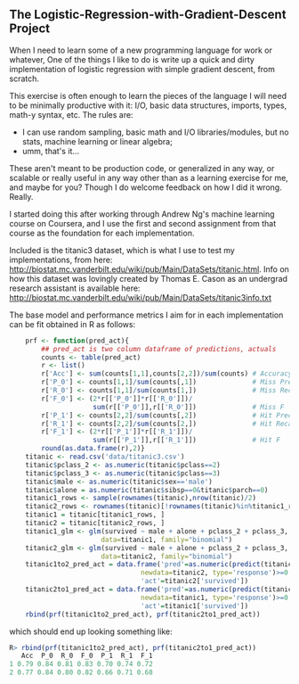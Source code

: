 ## The Logistic-Regression-with-Gradient-Descent Project

When I need to learn some of a new programming language for work or whatever, 
One of the things I like to do is write up a quick and dirty implementation of 
logistic regression with simple gradient descent, from scratch.

This exercise is often enough to learn the pieces of the language I will 
need to be minimally productive with it: 
I/O, basic data structures, imports, types, math-y syntax, etc.
The rules are:

- I can use random sampling, basic math and I/O libraries/modules, 
  but no stats, machine learning or linear algebra;
- umm, that's it...

These aren't meant to be production code, or generalized in any way, or 
scalable or really useful in any way other than as a learning exercise for me, 
and maybe for you?
Though I do welcome feedback on how I did it wrong. Really.

I started doing this after working through Andrew Ng's machine learning 
course on Coursera, and I use the first and second assignment from that 
course as the foundation for each implementation.

Included is the titanic3 dataset, which is what I use to test my 
implementations, from here: 
http://biostat.mc.vanderbilt.edu/wiki/pub/Main/DataSets/titanic.html.
Info on how this dataset was lovingly created by Thomas E. Cason 
as an undergrad research assistant is available here:
http://biostat.mc.vanderbilt.edu/wiki/pub/Main/DataSets/titanic3info.txt

The base model and performance metrics I aim for in each implementation 
can be fit obtained in R as follows:

```R
    prf <- function(pred_act){
        ## pred_act is two column dataframe of predictions, actuals
        counts <- table(pred_act)
        r <- list()
        r['Acc'] <- sum(counts[1,1],counts[2,2])/sum(counts) # Accuracy
        r['P_0'] <- counts[1,1]/sum(counts[,1])              # Miss Precision
        r['R_0'] <- counts[1,1]/sum(counts[1,])              # Miss Recall
        r['F_0'] <- (2*r[['P_0']]*r[['R_0']])/
                     sum(r[['P_0']],r[['R_0']])              # Miss F
        r['P_1'] <- counts[2,2]/sum(counts[,2])              # Hit Precision
        r['R_1'] <- counts[2,2]/sum(counts[2,])              # Hit Recall
        r['F_1'] <- (2*r[['P_1']]*r[['R_1']])/
                     sum(r[['P_1']],r[['R_1']])              # Hit F
        round(as.data.frame(r),2)}
    titanic <- read.csv('data/titanic3.csv')
    titanic$pclass_2 <- as.numeric(titanic$pclass==2)
    titanic$pclass_3 <- as.numeric(titanic$pclass==3)
    titanic$male <- as.numeric(titanic$sex=='male')
    titanic$alone = as.numeric(titanic$sibsp==0&titanic$parch==0)
    titanic1_rows <- sample(rownames(titanic),nrow(titanic)/2)
    titanic2_rows <- rownames(titanic)[!rownames(titanic)%in%titanic1_rows]
    titanic1 = titanic[titanic1_rows, ]
    titanic2 = titanic[titanic2_rows, ]
    titanic1_glm <- glm(survived ~ male + alone + pclass_2 + pclass_3,
                       data=titanic1, family="binomial")
    titanic2_glm <- glm(survived ~ male + alone + pclass_2 + pclass_3,
                       data=titanic2, family="binomial")
    titanic1to2_pred_act = data.frame('pred'=as.numeric(predict(titanic1_glm,
                                 newdata=titanic2, type='response')>=0.5),
                                 'act'=titanic2['survived'])
    titanic2to1_pred_act = data.frame('pred'=as.numeric(predict(titanic2_glm,
                                 newdata=titanic1, type='response')>=0.5),
                                 'act'=titanic1['survived'])
    rbind(prf(titanic1to2_pred_act), prf(titanic2to1_pred_act))
```

which should end up looking something like:
```R
R> rbind(prf(titanic1to2_pred_act), prf(titanic2to1_pred_act))
   Acc  P_0  R_0  F_0  P_1  R_1  F_1
1 0.79 0.84 0.81 0.83 0.70 0.74 0.72
2 0.77 0.84 0.80 0.82 0.66 0.71 0.68
```
